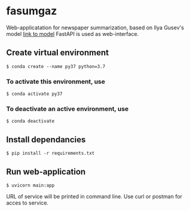 # fasumgaz
Web-applicatation for newspaper summarization,
based on Ilya Gusev's model 
[link to model](https://huggingface.co/IlyaGusev/rugpt3medium_sum_gazeta)
FastAPI is used as web-interface.

## Create virtual environment
```
$ conda create --name py37 python=3.7
```

### To activate this environment, use
```
$ conda activate py37
```

### To deactivate an active environment, use
```
$ conda deactivate
```

## Install dependancies
```
$ pip install -r requirements.txt

```

## Run web-application
```
$ uvicorn main:app
```
URL of service will be printed in command line.
Use curl or postman for acces to service. 
